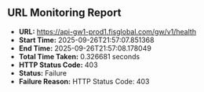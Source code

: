 ## URL Monitoring Report

- **URL:** https://api-gw1-prod1.fisglobal.com/gw/v1/health
- **Start Time:** 2025-09-26T21:57:07.851368
- **End Time:** 2025-09-26T21:57:08.178049
- **Total Time Taken:** 0.326681 seconds
- **HTTP Status Code:** 403
- **Status:** Failure
- **Failure Reason:** HTTP Status Code: 403
